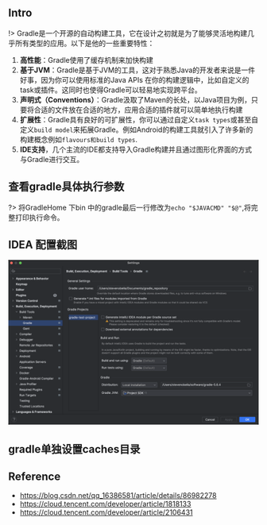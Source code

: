 ## Intro

!> Gradle是一个开源的自动构建工具，它在设计之初就是为了能够灵活地构建几乎所有类型的应用。以下是他的一些重要特性：
1. **高性能**：Gradle使用了缓存机制来加快构建
2. **基于JVM**：Gradle是基于JVM的工具，这对于熟悉Java的开发者来说是一件好事，因为你可以使用标准的Java APIs 在你的构建逻辑中，比如自定义的task或插件。这同时也使得Gradle可以轻易地实现跨平台。
3. **声明式（Conventions）**：Gradle汲取了Maven的长处，以Java项目为例，只要将合适的文件放在合适的地方，应用合适的插件就可以简单地执行构建
4. **扩展性**：Gradle具有良好的可扩展性，你可以通过自定义`task types`或甚至自定义`build model`来拓展Gradle。例如Android的构建工具就引入了许多新的构建概念例如`flavours和build types`.
5. **IDE支持**，几个主流的IDE都支持导入Gradle构建并且通过图形化界面的方式与Gradle进行交互。

## 查看gradle具体执行参数

?> 将GradleHome 下bin 中的gradle最后一行修改为`echo "$JAVACMD" "$@"`,将完整打印执行命令。

## IDEA 配置截图
![](/.images/devops/build/gradle/usage/gradle-usage-01.png ':size=80%')

## gradle单独设置caches目录

## Reference
* https://blog.csdn.net/qq_16386581/article/details/86982278
* https://cloud.tencent.com/developer/article/1818133
* https://cloud.tencent.com/developer/article/2106431